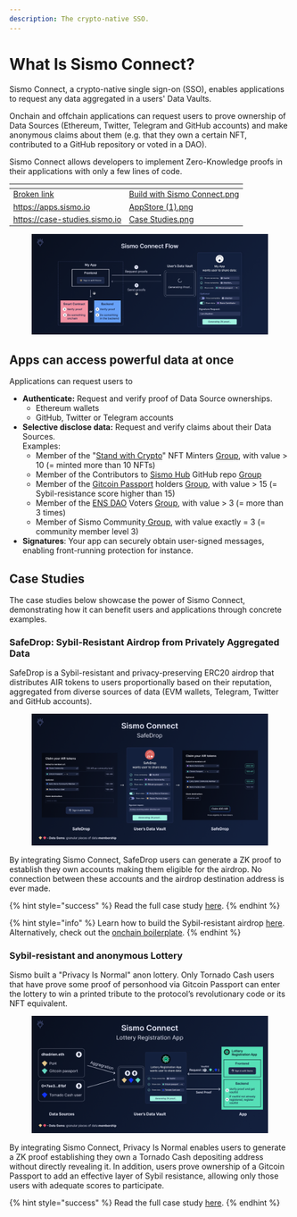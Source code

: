 ```yaml
---
description: The crypto-native SSO.
---
```


# What Is Sismo Connect?

Sismo Connect, a crypto-native single sign-on (SSO), enables applications to request any data aggregated in a users' Data Vaults.

Onchain and offchain applications can request users to prove ownership of Data Sources (Ethereum, Twitter, Telegram and GitHub accounts) and make anonymous claims about them (e.g. that they own a certain NFT, contributed to a GitHub repository or voted in a DAO).&#x20;

Sismo Connect allows developers to implement Zero-Knowledge proofs in their applications with only a few lines of code.

<table data-view="cards"><thead><tr><th data-card-target data-type="content-ref"></th><th data-hidden data-card-cover data-type="files"></th></tr></thead><tbody><tr><td><a href="broken-reference">Broken link</a></td><td><a href="../.gitbook/assets/Build with Sismo Connect.png">Build with Sismo Connect.png</a></td></tr><tr><td><a href="https://apps.sismo.io">https://apps.sismo.io</a></td><td><a href="../.gitbook/assets/AppStore (1).png">AppStore (1).png</a></td></tr><tr><td><a href="https://case-studies.sismo.io">https://case-studies.sismo.io</a></td><td><a href="../.gitbook/assets/Case Studies.png">Case Studies.png</a></td></tr></tbody></table>

<figure><img src="../.gitbook/assets/Sismo Connect Flow (3).png" alt=""><figcaption></figcaption></figure>

## Apps can access powerful data at once

Applications can request users to

* **Authenticate:** Request and verify proof of Data Source ownerships.
  * Ethereum wallets
  * GitHub, Twitter or Telegram accounts
* **Selective disclose data:** Request and verify claims about their Data Sources.\
  Examples:
  * Member of the "[Stand with Crypto](https://nft.coinbase.com/collection/ethereum/0x9d90669665607f08005cae4a7098143f554c59ef)" NFT Minters [Group](https://factory.sismo.io/groups-explorer?search=stand-with-crypto-nft-minters), with value > 10 (= minted more than 10 NFTs)
  * Member of the Contributors to [Sismo Hub](https://github.com/sismo-core/sismo-hub) GitHub repo  [Group](https://factory.sismo.io/groups-explorer?search=sismo-hub-contributors-github)
  * Member of the [Gitcoin Passport](https://passport.gitcoin.co/#/welcome) holders [Group](https://factory.sismo.io/groups-explorer?search=gitcoin-passport-holders), with value > 15 (= Sybil-resistance score higher than 15)
  * Member of the [ENS DAO](https://docs.ens.domains/v/governance/) Voters [Group](https://factory.sismo.io/groups-explorer?search=ens-voters), with value > 3 (= more than 3 times)
  * Member of Sismo Community[ Group](https://factory.sismo.io/groups-explorer?search=0xd630aa769278cacde879c5c0fe5d203c), with value exactly = 3 (= community member level 3)
* **Signatures**: Your app can securely obtain user-signed messages, enabling front-running protection for instance.

## Case Studies

The case studies below showcase the power of Sismo Connect, demonstrating how it can benefit users and applications through concrete examples.

### SafeDrop: Sybil-Resistant Airdrop from Privately Aggregated Data

SafeDrop is a Sybil-resistant and privacy-preserving ERC20 airdrop that distributes AIR tokens to users proportionally based on their reputation, aggregated from diverse sources of data (EVM wallets, Telegram, Twitter and GitHub accounts).

<figure><img src="../.gitbook/assets/SafeDrop_Case Study_2 (3).png" alt=""><figcaption></figcaption></figure>

By integrating Sismo Connect, SafeDrop users can generate a ZK proof to establish they own accounts making them eligible for the airdrop. No connection between these accounts and the airdrop destination address is ever made.

{% hint style="success" %}
Read the full case study [here](https://case-studies.sismo.io/db/safe-drop).
{% endhint %}

{% hint style="info" %}
Learn how to build the Sybil-resistant airdrop [here](../build-with-sismo-connect/tutorials/tuto.md). Alternatively, check out the [onchain boilerplate](../build-with-sismo-connect/run-example-apps/onchain-sample-project.md).
{% endhint %}

### Sybil-resistant and anonymous Lottery

Sismo built a "Privacy Is Normal" anon lottery. Only Tornado Cash users that have prove some proof of personhood via Gitcoin Passport can enter the lottery to win a printed tribute to the protocol’s revolutionary code or its NFT equivalent.

<figure><img src="../.gitbook/assets/Lottery Registration App_CASE STUDY.png" alt=""><figcaption></figcaption></figure>

By integrating Sismo Connect, Privacy Is Normal enables users to generate a ZK proof establishing they own a Tornado Cash depositing address without directly revealing it. In addition, users prove ownership of a Gitcoin Passport to add an effective layer of Sybil resistance, allowing only those users with adequate scores to participate.

{% hint style="success" %}
Read the full case study [here](https://sismo.notion.site/PROD-Sybil-resistant-anonymous-Lottery-gated-to-Tornado-Cash-users-1cdeef27f4d243f4a40c7aaa74e40ee9).
{% endhint %}

